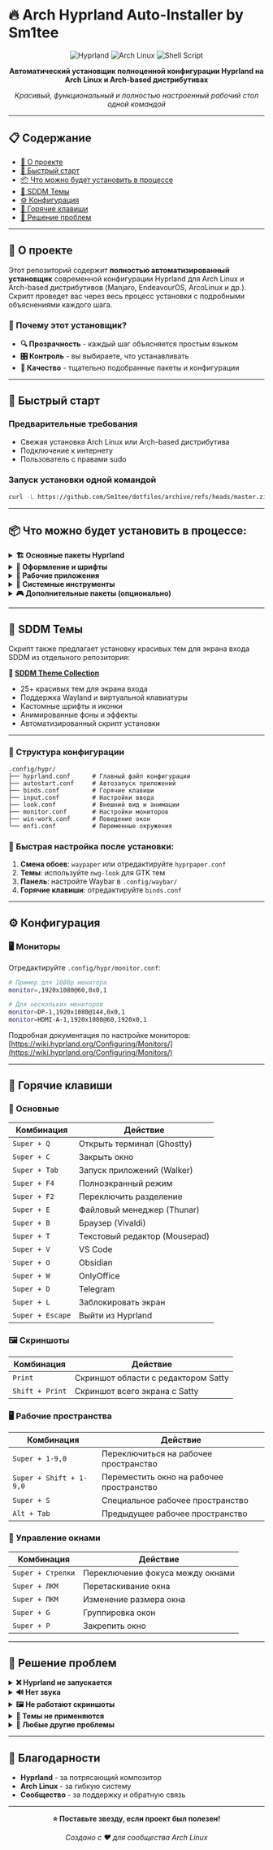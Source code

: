 # 🔥 Arch Hyprland Auto-Installer by Sm1tee

<div align="center">

![Hyprland](https://img.shields.io/badge/Hyprland-Dynamic%20Tiling-blue?style=for-the-badge&logo=wayland&logoColor=white)
![Arch Linux](https://img.shields.io/badge/Arch%20Linux-1793D1?style=for-the-badge&logo=arch-linux&logoColor=white)
![Shell Script](https://img.shields.io/badge/Shell_Script-121011?style=for-the-badge&logo=gnu-bash&logoColor=white)

**Автоматический установщик полноценной конфигурации Hyprland на Arch Linux и Arch-based дистрибутивах**

*Красивый, функциональный и полностью настроенный рабочий стол одной командой*

</div>

---

## 📋 Содержание

- [🎯 О проекте](#-о-проекте)
- [🚀 Быстрый старт](#-быстрый-старт)
- [📦 Что можно будет установить в процессе](#-Что-можно-будет-установить-в-процессе)
- [🎨 SDDM Темы](#-sddm-темы)
- [⚙️ Конфигурация](#️-конфигурация)
- [🔧 Горячие клавиши](#-горячие-клавиши)
- [🐛 Решение проблем](#-решение-проблем)

---

## 🎯 О проекте

Этот репозиторий содержит **полностью автоматизированный установщик** современной конфигурации Hyprland для Arch Linux и Arch-based дистрибутивов (Manjaro, EndeavourOS, ArcoLinux и др.). Скрипт проведет вас через весь процесс установки с подробными объяснениями каждого шага.

### 🌟 Почему этот установщик?

- **🔍 Прозрачность** - каждый шаг объясняется простым языком
- **🎛️ Контроль** - вы выбираете, что устанавливать
- **💎 Качество** - тщательно подобранные пакеты и конфигурации

---


## 🚀 Быстрый старт

### Предварительные требования
- Свежая установка Arch Linux или Arch-based дистрибутива
- Подключение к интернету
- Пользователь с правами sudo

### Запуск установки одной командой

```bash
curl -L https://github.com/Sm1tee/dotfiles/archive/refs/heads/master.zip -o dotfiles.zip && unzip -q dotfiles.zip && mv dotfiles-master dotfiles && rm dotfiles.zip && cd dotfiles && chmod +x install-hyprland.sh && ./install-hyprland.sh
```

---

## 📦 Что можно будет установить в процессе:

<details>
<summary><b>🏗️ Основные пакеты Hyprland</b></summary>

- **Hyprland** - динамический тайлинговый композитор
- **Waybar** - настраиваемая панель задач  
- **Hyprpaper** - установка обоев
- **Hyprlock** - блокировщик экрана
- **Hyprshot** - инструмент для скриншотов
- **SDDM** - менеджер дисплея
- **Fish** - современная командная оболочка

</details>

<details>
<summary><b>🎨 Оформление и шрифты</b></summary>

- **Шрифты**: DejaVu, Liberation, Noto, JetBrains Mono, Fira Code, Hack, Nerd Fonts, MS Fonts
- **Иконки**: Kora Icon Theme
- **Курсоры**: Vimix
- **Темы**: nwg-look для настройки GTK тем
- **Обои**: Коллекция пользовательских обоев из папки `обои/`

</details>

<details>
<summary><b>📱 Рабочие приложения</b></summary>

- **Терминалы**: Ghostty, Kitty
- **Браузер**: Vivaldi
- **Офис**: OnlyOffice
- **Медиа**: MPV (видео), Loupe (изображения)
- **Разработка**: VS Code, Obsidian
- **Файлы**: Thunar с плагинами (archive, media-tags, volman)
- **Текст**: Mousepad
- **Системные**: Mission Center, Waypaper, Gnome Calculator
- **Сеть**: Filezilla, Telegram Desktop
- **Архивы**: Xarchiver
- **PDF**: Papers
- **Торренты**: qBittorrent

</details>

<details>
<summary><b>🔧 Системные инструменты</b></summary>

- **AUR помощники**: Yay, Paru
- **Скриншоты**: Grim, Slurp, Satty
- **Буфер обмена**: Cliphist, wl-clipboard
- **Уведомления**: Dunst
- **Запуск приложений**: Walker
- **Аудио**: PipeWire, WirePlumber, Pavucontrol
- **Сеть**: NetworkManager
- **Диски**: udisks2, udiskie, gnome-disk-utility
- **Системная информация**: fastfetch, inxi
- **Командная строка**: starship, zoxide, mcfly, lsd, ncdu

</details>

<details>
<summary><b>🎮 Дополнительные пакеты (опционально)</b></summary>

- **Игры**: Mesa, Vulkan, GameMode, MangoHUD, Bottles, Gamescope
- **Wine**: Полный набор для запуска Windows приложений
- **Кодеки**: GStreamer, FFmpeg, x264, x265 и другие мультимедийные кодеки
- **Печать**: CUPS, драйверы принтеров, Simple Scan

</details>

---

## 🎨 SDDM Темы

Скрипт также предлагает установку красивых тем для экрана входа SDDM из отдельного репозитория:

**🔗 [SDDM Theme Collection](https://github.com/Sm1tee/sddm-theme)**

- 25+ красивых тем для экрана входа
- Поддержка Wayland и виртуальной клавиатуры  
- Кастомные шрифты и иконки
- Анимированные фоны и эффекты
- Автоматизированный скрипт установки

---

### 📁 Структура конфигурации

```
.config/hypr/
├── hyprland.conf      # Главный файл конфигурации
├── autostart.conf     # Автозапуск приложений
├── binds.conf         # Горячие клавиши
├── input.conf         # Настройки ввода
├── look.conf          # Внешний вид и анимации
├── monitor.conf       # Настройки мониторов
├── win-work.conf      # Поведение окон
└── enfi.conf          # Переменные окружения
```

### 🎯 Быстрая настройка после установки:

1. **Смена обоев**: `waypaper` или отредактируйте `hyprpaper.conf`
2. **Темы**: используйте `nwg-look` для GTK тем
3. **Панель**: настройте Waybar в `.config/waybar/`
4. **Горячие клавиши**: отредактируйте `binds.conf`

---

## ⚙️ Конфигурация

### 🖥️ Мониторы

Отредактируйте `.config/hypr/monitor.conf`:

```bash
# Пример для 1080p монитора
monitor=,1920x1080@60,0x0,1

# Для нескольких мониторов
monitor=DP-1,1920x1080@144,0x0,1
monitor=HDMI-A-1,1920x1080@60,1920x0,1
```

Подробная документация по настройке мониторов: [https://wiki.hyprland.org/Configuring/Monitors/](https://wiki.hyprland.org/Configuring/Monitors/)



---

## 🔧 Горячие клавиши

### 🚀 Основные

| Комбинация | Действие |
|------------|----------|
| `Super + Q` | Открыть терминал (Ghostty) |
| `Super + C` | Закрыть окно |
| `Super + Tab` | Запуск приложений (Walker) |
| `Super + F4` | Полноэкранный режим |
| `Super + F2` | Переключить разделение |
| `Super + E` | Файловый менеджер (Thunar) |
| `Super + B` | Браузер (Vivaldi) |
| `Super + T` | Текстовый редактор (Mousepad) |
| `Super + V` | VS Code |
| `Super + O` | Obsidian |
| `Super + W` | OnlyOffice |
| `Super + D` | Telegram |
| `Super + L` | Заблокировать экран |
| `Super + Escape` | Выйти из Hyprland |

### 🖼️ Скриншоты

| Комбинация | Действие |
|------------|----------|
| `Print` | Скриншот области с редактором Satty |
| `Shift + Print` | Скриншот всего экрана с Satty |

### 🖥️ Рабочие пространства

| Комбинация | Действие |
|------------|----------|
| `Super + 1-9,0` | Переключиться на рабочее пространство |
| `Super + Shift + 1-9,0` | Переместить окно на рабочее пространство |
| `Super + S` | Специальное рабочее пространство |
| `Alt + Tab` | Предыдущее рабочее пространство |

### 🎯 Управление окнами

| Комбинация | Действие |
|------------|----------|
| `Super + Стрелки` | Переключение фокуса между окнами |
| `Super + ЛКМ` | Перетаскивание окна |
| `Super + ПКМ` | Изменение размера окна |
| `Super + G` | Группировка окон |
| `Super + P` | Закрепить окно |

---

## 🐛 Решение проблем

<details>
<summary><b>❌ Hyprland не запускается</b></summary>

1. Проверьте логи: `journalctl -u sddm`
2. Убедитесь, что пользователь в группе `input`
3. Перезагрузите систему после установки

</details>

<details>
<summary><b>🔊 Нет звука</b></summary>

1. Проверьте PipeWire: `systemctl --user status pipewire`
2. Запустите: `systemctl --user restart pipewire`
3. Используйте `pavucontrol` для настройки

</details>

<details>
<summary><b>🖼️ Не работают скриншоты</b></summary>

1. Установите: `yay -S satty grim slurp`
2. Проверьте привязки клавиш в `binds.conf`

</details>

<details>
<summary><b>🎨 Темы не применяются</b></summary>

1. Запустите: `nwg-look`
2. Обновите кэш: `sudo fc-cache -f`
3. Перезапустите приложения

</details>

<details>
<summary><b>🤔 Любые другие проблемы</b></summary>

Приложите содержание данной инструкции + текст скрипта автоустановки и описание своей проблемы в диалог с любым чат-ботом (например ChatGPT) и вы получите развернутое решение.

</details>

---

## 🙏 Благодарности

- **Hyprland** - за потрясающий композитор
- **Arch Linux** - за гибкую систему
- **Сообщество** - за поддержку и обратную связь

---

<div align="center">

**⭐ Поставьте звезду, если проект был полезен!**

*Создано с ❤️ для сообщества Arch Linux*

</div>
